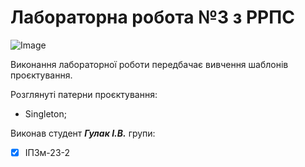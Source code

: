 # Лабораторна робота №3 з РРПС
![Image](https://media.ztu.edu.ua/wp-content/uploads/2020/02/Group-6-1-1536x465.png)

Виконання лабораторної роботи передбачає вивчення шаблонів проєктування.

Розглянуті патерни проєктування:
- Singleton;

Виконав студент ***_Гулак І.В._*** групи:

- [x] ІПЗм-23-2

